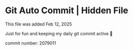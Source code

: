 # Git Auto Commit | Hidden File

This file was added Feb 12, 2025

Just for fun and keeping my daily git commit active 🤪

commit number: 2079011

